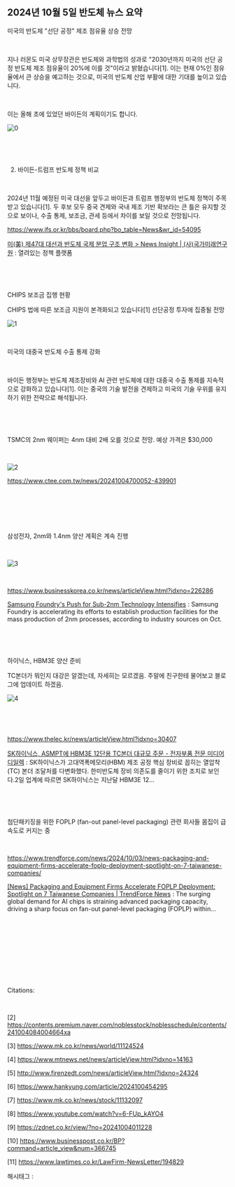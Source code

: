 ## 2024년 10월 5일 반도체 뉴스 요약

미국의 반도체 "선단 공정" 제조 점유율 상승 전망

​

지나 러몬도 미국 상무장관은 반도체와 과학법의 성과로 "2030년까지 미국의 선단 공정 반도체 제조 점유율이 20%에 이를 것"이라고 밝혔습니다[1]. 이는 현재 0%인 점유율에서 큰 상승을 예고하는 것으로, 미국의 반도체 산업 부활에 대한 기대를 높이고 있습니다.

​

이는 올해 초에 있었던 바이든의 계획이기도 합니다.

![0](/asset/img/223607398038/0.png)

​

​

2. 바이든-트럼프 반도체 정책 비교

​

2024년 11월 예정된 미국 대선을 앞두고 바이든과 트럼프 행정부의 반도체 정책이 주목받고 있습니다[1]. 두 후보 모두 중국 견제와 국내 제조 기반 확보라는 큰 틀은 유지할 것으로 보이나, 수출 통제, 보조금, 관세 등에서 차이를 보일 것으로 전망됩니다.

https://www.ifs.or.kr/bbs/board.php?bo_table=News&wr_id=54095

[미(美) 제47대 대선과 반도체 국제 분업 구조 변화 > News Insight | (사)국가미래연구원](https://www.ifs.or.kr/bbs/board.php?bo_table=News&wr_id=54095) : 열려있는 정책 플랫폼

​

​

CHIPS 보조금 집행 현황

CHIPS 법에 따른 보조금 지원이 본격화되고 있습니다[1] 선단공정 투자에 집중될 전망

![1](/asset/img/223607398038/1.png)

​

미국의 대중국 반도체 수출 통제 강화

​

바이든 행정부는 반도체 제조장비와 AI 관련 반도체에 대한 대중국 수출 통제를 지속적으로 강화하고 있습니다[1]. 이는 중국의 기술 발전을 견제하고 미국의 기술 우위를 유지하기 위한 전략으로 해석됩니다.

​

​

TSMC의 2nm 웨이퍼는 4nm 대비 2배 오를 것으로 전망. 예상 가격은 $30,000

​

![2](/asset/img/223607398038/2.png)

https://www.ctee.com.tw/news/20241004700052-439901

​

​

​

삼성전자, 2nm와 1.4nm 양산 계획은 계속 진행

​

![3](/asset/img/223607398038/3.png)

​

https://www.businesskorea.co.kr/news/articleView.html?idxno=226286

[Samsung Foundry's Push for Sub-2nm Technology Intensifies](https://www.businesskorea.co.kr/news/articleView.html?idxno=226286) : Samsung Foundry is accelerating its efforts to establish production facilities for the mass production of 2nm processes, according to industry sources on Oct.

​

​

하이닉스, HBM3E 양산 준비

TC본더가 뭐인지 대강은 알겠는데, 자세히는 모르겠음. 주말에 친구한테 물어보고 블로그에 업데이트 하겠음.

![4](/asset/img/223607398038/4.png)

​

​

https://www.thelec.kr/news/articleView.html?idxno=30407

[SK하이닉스, ASMPT에 HBM3E 12단용 TC본더 대규모 주문 - 전자부품 전문 미디어 디일렉](https://www.thelec.kr/news/articleView.html?idxno=30407) : SK하이닉스가 고대역폭메모리(HBM) 제조 공정 핵심 장비로 꼽히는 열압착(TC) 본더 조달처를 다변화했다. 한미반도체 장비 의존도를 줄이기 위한 조치로 보인다.2일 업계에 따르면 SK하이닉스는 지난달 HBM3E 12...

​

​

첨단패키징을 위한 FOPLP (fan-out panel-level packaging) 관련 회사들 몸집이 급속도로 커지는 중

​

https://www.trendforce.com/news/2024/10/03/news-packaging-and-equipment-firms-accelerate-foplp-deployment-spotlight-on-7-taiwanese-companies/

[[News] Packaging and Equipment Firms Accelerate FOPLP Deployment: Spotlight on 7 Taiwanese Companies | TrendForce News](https://www.trendforce.com/news/2024/10/03/news-packaging-and-equipment-firms-accelerate-foplp-deployment-spotlight-on-7-taiwanese-companies/) : The surging global demand for AI chips is straining advanced packaging capacity, driving a sharp focus on fan-out panel-level packaging (FOPLP) within...

​

​

​

​

​

Citations:

​

[2] https://contents.premium.naver.com/noblesstock/noblesschedule/contents/241004084004664xa

[3] https://www.mk.co.kr/news/world/11124524

[4] https://www.mtnews.net/news/articleView.html?idxno=14163

[5] http://www.firenzedt.com/news/articleView.html?idxno=24324

[6] https://www.hankyung.com/article/2024100454295

[7] https://www.mk.co.kr/news/stock/11132097

[8] https://www.youtube.com/watch?v=6-FUp_kAYO4

[9] https://zdnet.co.kr/view/?no=20241004011228

[10] https://www.businesspost.co.kr/BP?command=article_view&num=366745

[11] https://www.lawtimes.co.kr/LawFirm-NewsLetter/194829

 해시태그 : 